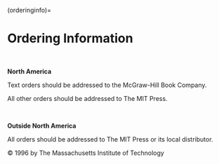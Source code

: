 (orderinginfo)=
# Ordering Information


<br>

**North America**

Text orders should be addressed to the McGraw-Hill Book Company.

All other orders should be addressed to The MIT Press.

<br>


**Outside North America**

All orders should be addressed to The MIT Press or its local distributor.

&copy; 1996 by The Massachusetts Institute of Technology



<br>